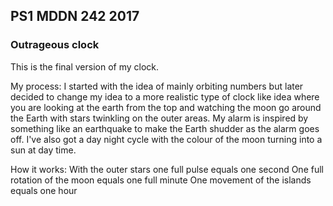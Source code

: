 ## PS1 MDDN 242 2017

### Outrageous clock

This is the final version of my clock.

My process:
I started with the idea of mainly orbiting numbers but later decided to change my idea to a more realistic type of clock like idea where you are looking at the earth from the top and watching the moon go around the Earth with stars twinkling on the outer areas. My alarm is inspired by something like an earthquake to make the Earth shudder as the alarm goes off.
I've also got a day night cycle with the colour of the moon turning into a sun at day time.

How it works:
With the outer stars one full pulse equals one second
One full rotation of the moon equals one full minute
One movement of the islands equals one hour